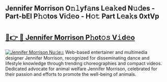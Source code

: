 ## Jennifer Morrison O𝚗𝚕yf𝚊ns L𝚎a𝚔ed N𝚞𝚍es - Part-bEI P𝚑𝚘tos Vi𝚍𝚎o - H𝚘𝚝 Part L𝚎a𝚔s 0xtVp

# <h2><a href="http://kf9jhv.oniu.top/?m=Jennifer+Morrison">🔗👉 🔴 Jennifer Morrison P𝚑ot𝚘𝚜 V𝚒d𝚎o</a></h2>

[![Jennifer Morrison Nu𝚍e𝚜](https://i.imgur.com/0qMVB7G.gif)](http://kf9jhv.oniu.top/?m=Jennifer+Morrison)
Web-based entertainer and multimedia designer Jennifer Morrison, recognized for disseminating dance and lifestyle knowledge through trending choreographies and compact videos. Dedicated advocate for animal welfare Jennifer Morrison, celebrated for their passion and efforts to promote the well-being of animals.  
